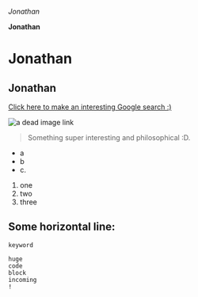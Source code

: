 *Jonathan*  

**Jonathan**
# Jonathan
## Jonathan
[Click here to make an interesting Google search :)](http://google.com)  

![a dead image link]()
> Something super interesting and philosophical :D. 
* a
* b
* c. 
1. one
2. two
3. three

Some horizontal line:
---
`keyword`
```
huge
code
block
incoming
!
```
